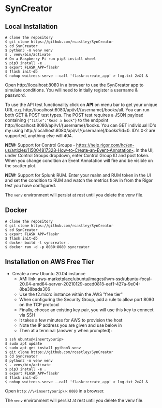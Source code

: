 # SynCreator

## Local Installation
```
# clone the repository
$ git clone https://github.com/rcastley/SynCreator
$ cd SynCreator
$ python3 -m venv venv
$ . venv/bin/activate
# On a Raspberry Pi run pip3 install wheel
$ pip3 install -e .
$ export FLASK_APP=flaskr
$ flask init-db
$ nohup waitress-serve --call 'flaskr:create_app' > log.txt 2>&1 &
```
Open http://localhost:8080 in a browser to use the SynCreator app to simulate conditions. You will need to initially register a username & password.

To use the API test functionality click on **API** on menu bar to get your unique URL e.g. http://localhost:8080/api/v1/{username}/books/all. You can run both GET & POST test types. The POST test requires a JSON payload containing `{"title":"Read a book"}` to the endpoint http://localhost:8080/api/v1/{username}/books. You can GET individual ID's my using http://localhost:8080/api/v1/{username}/books?id=0. ID's 0-2 are supported, anything else will 404.

**NEW:** Support for Control Groups - https://help.rigor.com/hc/en-us/articles/115004817328-How-to-Create-an-Event-Annotation-. In the UI, under Control Groups dropdown, enter Control Group ID and post token. When you change condition an Event Annotation will fire and be visible on the scatter plot.

**NEW:** Support for Splunk RUM. Enter your realm and RUM token in the UI and set the condition to RUM and watch the metrics flow in from the Rigor test you have configured.

The `venv` environment will persist at rest until you delete the venv file.

## Docker
```
# clone the repository
$ git clone https://github.com/rcastley/SynCreator
$ cd SynCreator
$ export FLASK_APP=flaskr
$ flask init-db
$ docker build -t syncreator .
$ docker run -d -p 8080:8080 syncreator
```
## Installation on AWS Free Tier

- Create a new Ubuntu 20.04 instance
  - AMI link: aws-marketplace/ubuntu/images/hvm-ssd/ubuntu-focal-20.04-amd64-server-20210129-aced0818-eef1-427a-9e04-8ba38bada306 
  - Use the t2.micro instance within the AWS "free tier"
  - When configuring the Security Group, add a rule to allow port 8080 on the TCP protocol
  - Finally, choose an existing key pair, you will use this key to connect via SSH
  - It takes a few minutes for AWS to provision the host
  - Note the IP address you are given and use below in <insertyourip>
  - Then at a terminal (answer y when prompted):

``` 
$ ssh ubuntu@<insertyourip>
$ sudo apt update
$ sudo apt-get install python3-venv
$ git clone https://github.com/rcastley/SynCreator
$ cd SynCreator
$ python3 -m venv venv
$ . venv/bin/activate
$ pip3 install -e .
$ export FLASK_APP=flaskr
$ flask init-db
$ nohup waitress-serve --call 'flaskr:create_app' > log.txt 2>&1 &
```
Open `http://\<insertyourip\>:8080` in a browser.

The `venv` environment will persist at rest until you delete the venv file.
